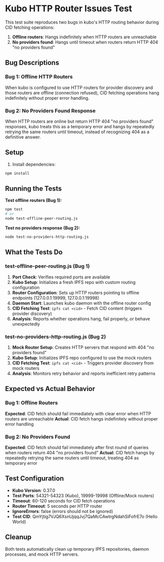 # Kubo HTTP Router Issues Test

This test suite reproduces two bugs in kubo's HTTP routing behavior during CID fetching operations:
1. **Offline routers**: Hangs indefinitely when HTTP routers are unreachable
2. **No providers found**: Hangs until timeout when routers return HTTP 404 "no providers found"

## Bug Descriptions

### Bug 1: Offline HTTP Routers
When kubo is configured to use HTTP routers for provider discovery and those routers are offline (connection refused), CID fetching operations hang indefinitely without proper error handling.

### Bug 2: No Providers Found Response
When HTTP routers are online but return HTTP 404 "no providers found" responses, kubo treats this as a temporary error and hangs by repeatedly retrying the same routers until timeout, instead of recognizing 404 as a definitive answer.

## Setup

1. Install dependencies:
```bash
npm install
```

## Running the Tests

**Test offline routers (Bug 1):**
```bash
npm test
# or
node test-offline-peer-routing.js
```

**Test no providers response (Bug 2):**
```bash
node test-no-providers-http-routing.js
```

## What the Tests Do

### test-offline-peer-routing.js (Bug 1)
1. **Port Check**: Verifies required ports are available
2. **Kubo Setup**: Initializes a fresh IPFS repo with custom routing configuration
3. **Router Configuration**: Sets up HTTP routers pointing to offline endpoints (127.0.0.1:19999, 127.0.0.1:19998)
4. **Daemon Start**: Launches kubo daemon with the offline router config
5. **CID Fetching Test**: `ipfs cat <cid>` - Fetch CID content (triggers provider discovery)
6. **Analysis**: Reports whether operations hang, fail properly, or behave unexpectedly

### test-no-providers-http-routing.js (Bug 2)
1. **Mock Router Setup**: Creates HTTP servers that respond with 404 "no providers found"
2. **Kubo Setup**: Initializes IPFS repo configured to use the mock routers
3. **CID Fetching Test**: `ipfs cat <cid>` - Triggers provider discovery from mock routers
4. **Analysis**: Monitors retry behavior and reports inefficient retry patterns

## Expected vs Actual Behavior

### Bug 1: Offline Routers
**Expected**: CID fetch should fail immediately with clear error when HTTP routers are unreachable
**Actual**: CID fetch hangs indefinitely without proper error handling

### Bug 2: No Providers Found  
**Expected**: CID fetch should fail immediately after first round of queries when routers return 404 "no providers found"
**Actual**: CID fetch hangs by repeatedly retrying the same routers until timeout, treating 404 as temporary error

## Test Configuration

- **Kubo Version**: 0.37.0
- **Test Ports**: 54321-54323 (Kubo), 19999-19998 (Offline/Mock routers)
- **Timeout**: 60-120 seconds for CID fetch operations
- **Router Timeout**: 5 seconds per HTTP router
- **IgnoreErrors**: false (errors should not be ignored)
- **Test CID**: QmYjtig7VJQ6XsnUjqqJvj7QaMcCAwtrgNdahSiFofrE7o (Hello World)

## Cleanup

Both tests automatically clean up temporary IPFS repositories, daemon processes, and mock HTTP servers.